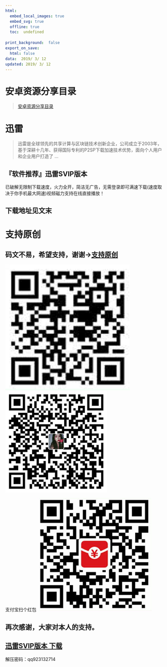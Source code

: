 ```yaml
---
html:
  embed_local_images: true
  embed_svg: true
  offline: true
  toc:  undefined

print_background:  false
export_on_save:
  html: false
data:  2019/ 3/ 12
updated: 2019/ 3/ 12
---
```


# 安卓资源分享目录

> [安卓资源分享目录](https://blog.csdn.net/qq923132714/article/details/83059823 "安卓资源分享目录")


# 迅雷

> 迅雷是全球领先的共享计算与区块链技术创新企业，公司成立于2003年，基于深耕十几年、获得国际专利的P2SP下载加速技术优势，面向个人用户和企业用户打造了 ...

## 『软件推荐』迅雷SVIP版本 

已破解无限制下载速度，火力全开，简洁无广告，无需登录即可满速下载(速度取决于你手机最大网速)视频磁力支持在线直接播放！

## 下载地址见文末
# 支持原创
## 码文不易，希望支持，谢谢->**[支持原创](http://blog.csdn.net/qq923132714/article/details/79399145)**
![微信支付](https://raw.githubusercontent.com/923132714/my_picture/master/blog/support/weixin.png)![微信支付](https://raw.githubusercontent.com/923132714/my_picture/master/blog/support/支付宝.png)

支付宝扫个红包
![支付宝扫个红包](https://raw.githubusercontent.com/923132714/my_picture/master/blog/support/扫码领红包.png "扫码领红包")

## 再次感谢，大家对本人的支持。



## [迅雷SVIP版本  下载](http://u16848854.ctfile.net/fs/16848854-349952878 "迅雷SVIP版本  下载")

解压密码：qq923132714
